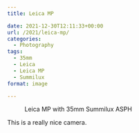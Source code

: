 ```yaml
---
title: Leica MP

date: 2021-12-30T12:11:33+00:00
url: /2021/leica-mp/
categories:
  - Photography
tags:
  - 35mm
  - Leica
  - Leica MP
  - Summilux
format: image

---
```

<figure class="wp-block-image size-large"><img src="/img/2021/12/20211230-L1000717.jpg" alt=""  /><figcaption>Leica MP with 35mm Summilux ASPH</figcaption></figure> 

This is a really nice camera.